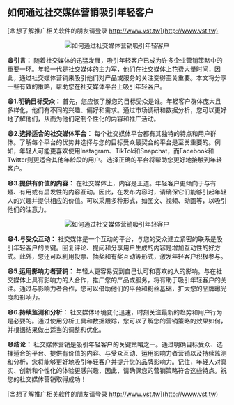 ## **如何通过社交媒体营销吸引年轻客户**

[😍想了解推广相关软件的朋友请登录 http://www.vst.tw](http://www.vst.tw)

 <center><img src="https://vst.tw/MP4/tuiguang/png/4.png" alt="如何通过社交媒体营销吸引年轻客户"></center>

**😄引言：**
随着社交媒体的迅猛发展，吸引年轻客户已成为许多企业营销策略中的重要一环。年轻一代是社交媒体的主力军，他们在社交媒体上花费大量时间，因此，通过社交媒体营销来吸引他们对产品或服务的关注变得至关重要。本文将分享一些有效的策略，帮助您在社交媒体平台上吸引年轻客户。

**😄1.明确目标受众：**
首先，您应该了解您的目标受众是谁。年轻客户群体庞大且多样化，他们有不同的兴趣、偏好和需求。通过市场调研和数据分析，您可以更好地了解他们，从而为他们定制个性化的内容和推广活动。

**😄2.选择适合的社交媒体平台：**
每个社交媒体平台都有其独特的特点和用户群体。了解每个平台的优势并选择与您的目标受众最契合的平台是至关重要的。例如，年轻人可能更喜欢使用Instagram、TikTok和Snapchat，而Facebook和Twitter则更适合其他年龄段的用户。选择正确的平台将帮助您更好地接触到年轻客户。

**😄3.提供有价值的内容：**
在社交媒体上，内容是王道。年轻客户更倾向于与有趣、有用或有启发性的内容互动。因此，在发布内容时，请确保它们能够引起年轻人的兴趣并提供相应的价值。可以采用多种形式，如图文、视频、动画等，以吸引他们的注意力。

 <center><img src="https://vst.tw/MP4/tuiguang/png/7.png" alt="如何通过社交媒体营销吸引年轻客户"></center>

**😄4.与受众互动：**
社交媒体是一个互动的平台，与您的受众建立紧密的联系是吸引年轻客户的关键。回复评论、提问和分享用户生成的内容是增加互动性的好方式。此外，您还可以利用投票、抽奖和有奖互动等形式，激发年轻客户积极参与。

**😄5.运用影响力者营销：**
年轻人更容易受到自己认可和喜欢的人的影响。与在社交媒体上具有影响力的人合作，推广您的产品或服务，将有助于吸引年轻客户的关注。通过与影响力者合作，您可以借助他们的平台和粉丝基础，扩大您的品牌曝光度和影响力。

**😄6.持续监测和分析：**
社交媒体环境变化迅速，时刻关注最新的趋势和用户行为是必要的。通过使用分析工具和数据跟踪，您可以了解您的营销策略的效果如何，并根据结果做出适当的调整和优化。

**😄结论：**
社交媒体营销是吸引年轻客户的关键策略之一。通过明确目标受众、选择适合的平台、提供有价值的内容、与受众互动、运用影响力者营销以及持续监测和分析，您将能够更好地吸引年轻客户并提升您的品牌影响力。记住，年轻人对真实、创新和个性化的体验更感兴趣，因此，请确保您的营销策略符合这些特点。祝您的社交媒体营销取得成功！

[😍想了解推广相关软件的朋友请登录 http://www.vst.tw](http://www.vst.tw)



